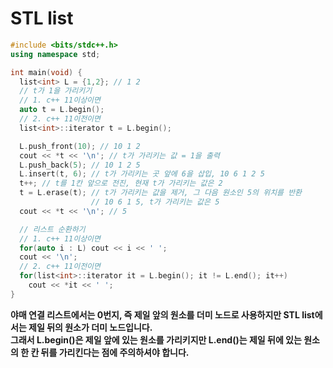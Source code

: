 # STL list

```c++
#include <bits/stdc++.h>
using namespace std;

int main(void) {
  list<int> L = {1,2}; // 1 2
  // t가 1을 가리키기
  // 1. c++ 11이상이면
  auto t = L.begin(); 
  // 2. c++ 11이전이면
  list<int>::iterator t = L.begin();

  L.push_front(10); // 10 1 2
  cout << *t << '\n'; // t가 가리키는 값 = 1을 출력
  L.push_back(5); // 10 1 2 5
  L.insert(t, 6); // t가 가리키는 곳 앞에 6을 삽입, 10 6 1 2 5
  t++; // t를 1칸 앞으로 전진, 현재 t가 가리키는 값은 2
  t = L.erase(t); // t가 가리키는 값을 제거, 그 다음 원소인 5의 위치를 반환
                  // 10 6 1 5, t가 가리키는 값은 5
  cout << *t << '\n'; // 5

  // 리스트 순환하기
  // 1. c++ 11이상이면
  for(auto i : L) cout << i << ' ';
  cout << '\n';
  // 2. c++ 11이전이면
  for(list<int>::iterator it = L.begin(); it != L.end(); it++)
    cout << *it << ' ';
}
```

**야매 연결 리스트에서는 0번지, 즉 제일 앞의 원소를 더미 노드로 사용하지만 STL list에서는 제일 뒤의 원소가 더미 노드입니다. <br>그래서 L.begin()은 제일 앞에 있는 원소를 가리키지만 L.end()는 제일 뒤에 있는 원소의 한 칸 뒤를 가리킨다는 점에 주의하셔야 합니다.**